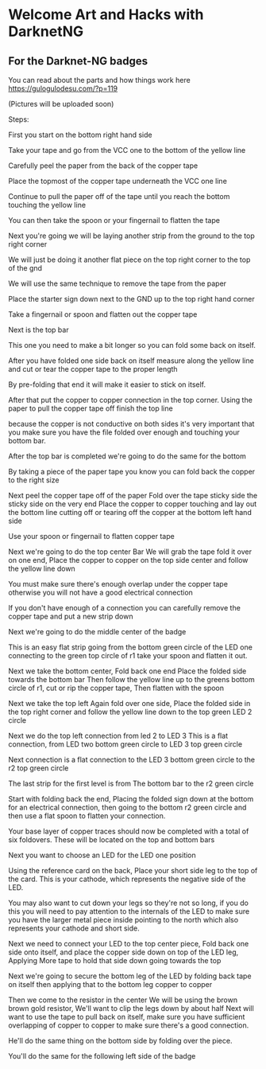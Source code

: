 # Welcome Art and Hacks with DarknetNG

## For the Darknet-NG badges

You can read about the parts and how things work here
https://gulogulodesu.com/?p=119

(Pictures will be uploaded soon)

Steps:

First you start on the bottom right hand side

Take your tape and go from the VCC one to the bottom of the yellow line

Carefully peel the paper from the back of the copper tape

Place the topmost of the copper tape underneath the VCC one line

Continue to pull the paper off of the tape until you reach the bottom touching the yellow line

You can then take the spoon or your fingernail to flatten the tape

Next you're going we will be laying another strip from the ground to the top right corner

We will just be doing it another flat piece on the top right corner to the top of the gnd

We will use the same technique to remove the tape from the paper

Place the starter sign down next to the GND up to the top right hand corner

Take a fingernail or spoon and flatten out the copper tape

Next is the top bar

This one you need to make a bit longer so you can fold some back on itself.

After you have folded one side back on itself measure along the yellow line and cut or tear the copper tape to the proper length

By pre-folding that end it will make it easier to stick on itself.

After that put the copper to copper connection in the top corner. Using the paper to pull the copper tape off finish the top line

because the copper is not conductive on both sides it's very important that you make sure you have the file folded over enough and touching your bottom bar.

After the top bar is completed we're going to do the same for the bottom

By taking a piece of the paper tape you know you can fold back the copper to the right size

Next peel the copper tape off of the paper
Fold over the tape sticky side the sticky side on the very end
Place the copper to copper touching and lay out the bottom line cutting off or tearing off the copper at the bottom left hand side

Use your spoon or fingernail to flatten copper tape

Next we're going to do the top center Bar
We will grab the tape fold it over on one end,
Place the copper to copper on the top side center and follow the yellow line down

You must make sure there's enough overlap under the copper tape otherwise you will not have a good electrical connection

If you don't have enough of a connection you can carefully remove the copper tape and put a new strip down

Next we're going to do the middle center of the badge

This is an easy flat strip going from the bottom green circle of the LED one connecting to the green top circle of r1 take your spoon and flatten it out.

Next we take the bottom center,
Fold back one end
Place the folded side towards the bottom bar
Then follow the yellow line up to the greens bottom circle of r1, cut or rip the copper tape,
Then flatten with the spoon

Next we take the top left 
Again fold over one side,
Place the folded side in the top right corner and follow the yellow line down to the top green LED 2 circle

Next we do the top left connection from led 2 to LED 3
This is a flat connection, from LED two bottom green circle to LED 3 top green circle

Next connection is a flat connection to the LED 3 bottom green circle to the r2 top green circle

The last strip for the first level is from The bottom bar to the r2 green circle

Start with folding back the end,
Placing the folded sign down at the bottom for an electrical connection, then going to the bottom r2 green circle and then use a flat spoon to flatten your connection.

Your base layer of copper traces should now be completed with a total of six foldovers.
These will be located on the top and bottom bars

Next you want to choose an LED for the LED one position

Using the reference card on the back,
Place your short side leg to the top of the card.
This is your cathode, which represents the negative side of the LED.

You may also want to cut down your legs so they're not so long, if you do this you will need to pay attention to the internals of the LED to make sure you have the larger metal piece inside pointing to the north which also represents your cathode and short side.

Next we need to connect your LED to the top center piece,
Fold back one side onto itself, and place the copper side down on top of the LED leg, 
Applying More tape to hold that side down going towards the top

Next we're going to secure the bottom leg of the LED by folding back tape on itself then applying that to the bottom leg copper to copper

Then we come to the resistor in the center
We will be using the brown brown gold resistor,
We'll want to clip the legs down by about half
Next will want to use the tape to pull back on itself, make sure you have sufficient overlapping of copper to copper to make sure there's a good connection.

He'll do the same thing on the bottom side by folding over the piece.

You'll do the same for the following left side of the badge
